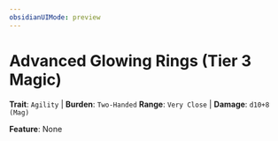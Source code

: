 ```yaml
---
obsidianUIMode: preview
---
```

# Advanced Glowing Rings (Tier 3 Magic)

**Trait**: `Agility` | **Burden**: `Two-Handed`
**Range**: `Very Close` | **Damage**: `d10+8 (Mag)`

**Feature**: None
